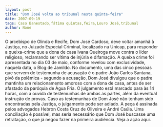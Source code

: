 ```yaml
---
layout: post
title: "Dom José volta ao tribunal nesta quinta-feira"
date: 2007-09-19
tags: Caso Banestado,fátima quintas,feira,Louro José,tribunal
author: None
---
```

O arcebispo de Olinda e Recife, Dom Jos&eacute; Cardoso, deve voltar amanh&atilde; &agrave; Justi&ccedil;a, no Juizado Especial Criminal, localizado na Unicap, para responder a queixa-crime que a dona de casa Ivana Queiroga move contra o l&iacute;der religioso, reclamando ser v&iacute;tima de inj&uacute;ria e difama&ccedil;&atilde;o.
A queixa crime foi apresentada no dia 03 de maio, conforme revelou com exclusividade, naquela data, o Blog de Jamildo. No documento, uma das cinco pessoas que servem de testemunha de acusa&ccedil;&atilde;o &eacute; o padre Jo&atilde;o Carlos Santana, piv&ocirc; da pol&ecirc;mica - segundo a acusa&ccedil;&atilde;o, Dom Jos&eacute; divulgou que o padre mantinha um relacionamento amoroso com a dona de casa, antes de ser afastado da par&oacute;quia de &Aacute;gua Fria.
O julgamento est&aacute; marcado para &agrave;s 14 horas, com a ouvida de testemunhas de ambas as partes, al&eacute;m da eventual instru&ccedil;&atilde;o de provas. Caso as testemunhas de Dom Jos&eacute; n&atilde;o tenham sido encontradas pela Justi&ccedil;a, o julgamento pode ser adiado.
A pe&ccedil;a &eacute; assinada pelos advogados Hebron Costa Cruz de Oliveira e Andr&eacute; Ca&uacute;la. Uma concilia&ccedil;&atilde;o &eacute; poss&iacute;vel, mas seria necess&aacute;rio que Dom Jos&eacute; buscasse uma retrata&ccedil;&atilde;o, o que j&aacute; negou fazer na primeira audi&ecirc;ncia.
Veja a a&ccedil;&atilde;o aqui. 